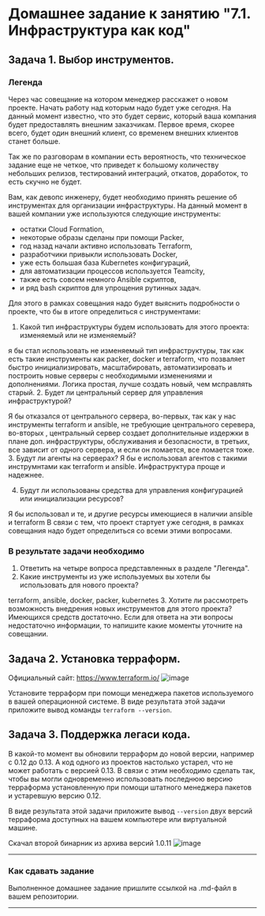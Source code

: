 # Домашнее задание к занятию "7.1. Инфраструктура как код"

## Задача 1. Выбор инструментов. 
 
### Легенда
 
Через час совещание на котором менеджер расскажет о новом проекте. Начать работу над которым надо 
будет уже сегодня. 
На данный момент известно, что это будет сервис, который ваша компания будет предоставлять внешним заказчикам.
Первое время, скорее всего, будет один внешний клиент, со временем внешних клиентов станет больше.

Так же по разговорам в компании есть вероятность, что техническое задание еще не четкое, что приведет к большому
количеству небольших релизов, тестирований интеграций, откатов, доработок, то есть скучно не будет.  
   
Вам, как девопс инженеру, будет необходимо принять решение об инструментах для организации инфраструктуры.
На данный момент в вашей компании уже используются следующие инструменты: 
- остатки Сloud Formation, 
- некоторые образы сделаны при помощи Packer,
- год назад начали активно использовать Terraform, 
- разработчики привыкли использовать Docker, 
- уже есть большая база Kubernetes конфигураций, 
- для автоматизации процессов используется Teamcity, 
- также есть совсем немного Ansible скриптов, 
- и ряд bash скриптов для упрощения рутинных задач.  

Для этого в рамках совещания надо будет выяснить подробности о проекте, что бы в итоге определиться с инструментами:

1. Какой тип инфраструктуры будем использовать для этого проекта: изменяемый или не изменяемый?

я бы стал использовать не изменяемый тип инфраструктуры,  так как есть такие инструменты как packer, docker и terraform, что позваляет быстро инициализировать, масштабировать,  автоматизировать и построить новые серверы с необходимыми изменениями и дополнениями. Логика простая,  лучше создать новый, чем мсправлять старый. 
2. Будет ли центральный сервер для управления инфраструктурой?

Я бы отказался от центрального сервера,  во-первых,  так как у нас инструменты terraform и ansible,  не требующие центрального серевера, во-вторых , центральный сервер создает дополнительные издержки в плане доп. инфраструктуры, обслуживания и безопасности,  в третьих,  все зависит от одного сервера,  и если он ломается,  все ломается тоже. 
3. Будут ли агенты на серверах?
Я бы е использовал агентов с такими инструмнтами как terraform и ansible. Инфраструктура проще и надежнее.

4. Будут ли использованы средства для управления конфигурацией или инициализации ресурсов? 

 Я бы использовал и те,  и другие ресурсы имеющиеся в наличии ansible и terraform
В связи с тем, что проект стартует уже сегодня, в рамках совещания надо будет определиться со всеми этими вопросами.

### В результате задачи необходимо

1. Ответить на четыре вопроса представленных в разделе "Легенда". 
1. Какие инструменты из уже используемых вы хотели бы использовать для нового проекта? 

terraform, ansible,  docker, packer,  kubernetes
3. Хотите ли рассмотреть возможность внедрения новых инструментов для этого проекта? 
Имеющихся средств достаточно.
Если для ответа на эти вопросы недостаточно информации, то напишите какие моменты уточните на совещании.


## Задача 2. Установка терраформ. 

Официальный сайт: https://www.terraform.io/
![image](https://user-images.githubusercontent.com/91008731/158262776-92ca6a92-08e8-4186-8445-2e02777fbd83.png)



Установите терраформ при помощи менеджера пакетов используемого в вашей операционной системе.
В виде результата этой задачи приложите вывод команды `terraform --version`.

## Задача 3. Поддержка легаси кода. 

В какой-то момент вы обновили терраформ до новой версии, например с 0.12 до 0.13. 
А код одного из проектов настолько устарел, что не может работать с версией 0.13. 
В связи с этим необходимо сделать так, чтобы вы могли одновременно использовать последнюю версию терраформа установленную при помощи
штатного менеджера пакетов и устаревшую версию 0.12. 

В виде результата этой задачи приложите вывод `--version` двух версий терраформа доступных на вашем компьютере 
или виртуальной машине.


Скачал второй бинарник из архива версий 1.0.11
![image](https://user-images.githubusercontent.com/91008731/158266774-ca711a52-a845-43cb-b210-aa083cc523e7.png)

---

### Как cдавать задание

Выполненное домашнее задание пришлите ссылкой на .md-файл в вашем репозитории.

---
